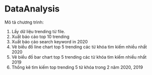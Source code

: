 # DataAnalysis
Mô tả chương trình:
1. Lấy dữ liệu trending từ file. 
2. Xuất báo cáo top 10 trending
3. Xuất báo cáo search keyword in 2020
4. Vẽ biểu đồ line chart top 5 trending các từ khóa tìm kiếm nhiều nhất 2020
5. Vẽ biểu đồ bar chart top 5 trending các từ khóa tìm kiếm nhiều nhất 2019
6. Thống kê tìm kiếm top trending 5 từ khóa trong 2 năm 2020, 2019
